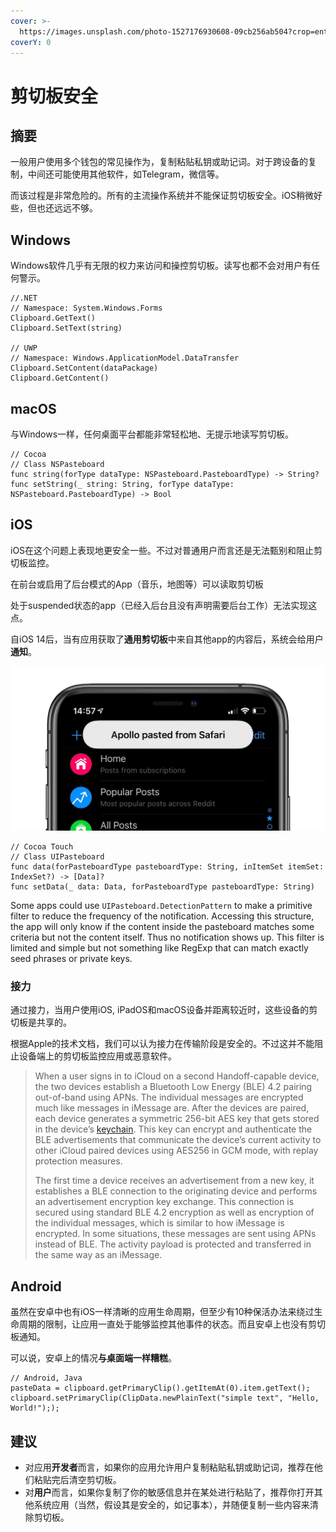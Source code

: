 ```yaml
---
cover: >-
  https://images.unsplash.com/photo-1527176930608-09cb256ab504?crop=entropy&cs=tinysrgb&fm=jpg&ixid=MnwxOTcwMjR8MHwxfHNlYXJjaHw2fHxib29rfGVufDB8fHx8MTY1NzQxMzAzNw&ixlib=rb-1.2.1&q=80
coverY: 0
---
```


# 剪切板安全

## 摘要

一般用户使用多个钱包的常见操作为，复制粘贴私钥或助记词。对于跨设备的复制，中间还可能使用其他软件，如Telegram，微信等。

而该过程是非常危险的。所有的主流操作系统并不能保证剪切板安全。iOS稍微好些，但也还远远不够。

## Windows

Windows软件几乎有无限的权力来访问和操控剪切板。读写也都不会对用户有任何警示。

```
//.NET
// Namespace: System.Windows.Forms
Clipboard.GetText()
Clipboard.SetText(string)

// UWP
// Namespace: Windows.ApplicationModel.DataTransfer
Clipboard.SetContent(dataPackage)
Clipboard.GetContent()
```

## macOS

与Windows一样，任何桌面平台都能非常轻松地、无提示地读写剪切板。

```
// Cocoa
// Class NSPasteboard
func string(forType dataType: NSPasteboard.PasteboardType) -> String?
func setString(_ string: String, forType dataType: NSPasteboard.PasteboardType) -> Bool
```

## iOS

iOS在这个问题上表现地更安全一些。不过对普通用户而言还是无法甄别和阻止剪切板监控。

在前台或启用了后台模式的App（音乐，地图等）可以读取剪切板&#x20;

处于suspended状态的app（已经入后台且没有声明需要后台工作）无法实现这点。

自iOS 14后，当有应用获取了**通用剪切板**中来自其他app的内容后，系统会给用户**通知**。&#x20;

![Pasteboard Notification](../../.gitbook/assets/apollo-clipboard-alerts-9to5mac.jpg.webp)

```
// Cocoa Touch
// Class UIPasteboard
func data(forPasteboardType pasteboardType: String, inItemSet itemSet: IndexSet?) -> [Data]?
func setData(_ data: Data, forPasteboardType pasteboardType: String)
```

Some apps could use `UIPasteboard.DetectionPattern` to make a primitive filter to reduce the frequency of the notification. Accessing this structure, the app will only know if the content inside the pasteboard matches some criteria but not the content itself. Thus no notification shows up. This filter is limited and simple but not something like RegExp that can match exactly seed phrases or private keys.

### 接力

通过接力，当用户使用iOS, iPadOS和macOS设备并距离较近时，这些设备的剪切板是共享的。&#x20;

根据Apple的技术文档，我们可以认为接力在传输阶段是安全的。不过这并不能阻止设备端上的剪切板监控应用或恶意软件。

> When a user signs in to iCloud on a second Handoff-capable device, the two devices establish a Bluetooth Low Energy (BLE) 4.2 pairing out-of-band using APNs. The individual messages are encrypted much like messages in iMessage are. After the devices are paired, each device generates a symmetric 256-bit AES key that gets stored in the device’s [keychain](https://support.apple.com/zh-cn/guide/security/aside/sec1e14cf8d3/1/web/1). This key can encrypt and authenticate the BLE advertisements that communicate the device’s current activity to other iCloud paired devices using AES256 in GCM mode, with replay protection measures.
>
> The first time a device receives an advertisement from a new key, it establishes a BLE connection to the originating device and performs an advertisement encryption key exchange. This connection is secured using standard BLE 4.2 encryption as well as encryption of the individual messages, which is similar to how iMessage is encrypted. In some situations, these messages are sent using APNs instead of BLE. The activity payload is protected and transferred in the same way as an iMessage.

## Android

虽然在安卓中也有iOS一样清晰的应用生命周期，但至少有10种保活办法来绕过生命周期的限制，让应用一直处于能够监控其他事件的状态。而且安卓上也没有剪切板通知。

可以说，安卓上的情况**与桌面端一样糟糕**。

```
// Android, Java
pasteData = clipboard.getPrimaryClip().getItemAt(0).item.getText();
clipboard.setPrimaryClip(ClipData.newPlainText("simple text", "Hello, World!"););
```

## 建议

* 对应用**开发者**而言，如果你的应用允许用户复制粘贴私钥或助记词，推荐在他们粘贴完后清空剪切板。
* 对**用户**而言，如果你复制了你的敏感信息并在某处进行粘贴了，推荐你打开其他系统应用（当然，假设其是安全的，如记事本），并随便复制一些内容来清除剪切板。



